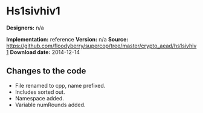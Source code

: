 # Hs1sivhiv1

**Designers:** n/a

**Implementation:** reference
**Version:** n/a
**Source:** https://github.com/floodyberry/supercop/tree/master/crypto_aead/hs1sivhiv1
**Download date:** 2014-12-14

## Changes to the code

* File renamed to cpp, name prefixed.
* Includes sorted out.
* Namespace added.
* Variable numRounds added.
